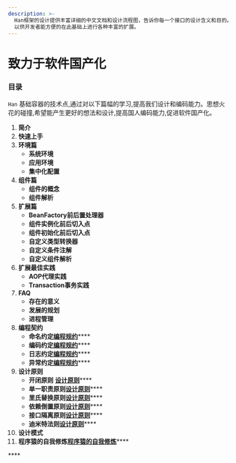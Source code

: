 ```yaml
---
description: >-
  Han框架的设计提供丰富详细的中文文档和设计流程图，告诉你每一个接口的设计含义和目的。框架本身全部是以注解驱动的方式进行开发,但也保留xml的扩展接口,同时也支持用户定制自己的注解及功能。框架的实际思想非常简单,仅仅提供一个最小的核心容器和丰富的扩展点,
  以供开发者能方便的在此基础上进行各种丰富的扩展。
---
```


# 致力于软件国产化

### 目录

`Han` 基础容器的技术点,通过对以下篇幅的学习,提高我们设计和编码能力。思想火花的碰撞,希望能产生更好的想法和设计,提高国人编码能力,促进软件国产化。

1. **简介**
2. **快速上手**
3. **环境篇**
   * **系统环境**
   * **应用环境**
   * **集中化配置**
4. **组件篇**
   * **组件的概念**
   * **组件解析**
5. **扩展篇**
   * **BeanFactory前后置处理器**
   * **组件实例化前后切入点**
   * **组件初始化前后切入点**
   * **自定义类型转换器**
   * **自定义条件注解**
   * **自定义组件解析**
6. **扩展最佳实践**
   * **AOP代理实践**
   * **Transaction事务实践**
7. **FAQ**
   * **存在的意义**
   * **发展的规划**
   * **进程管理**
8. **编程契约**
   * **命名约定**[**编程规约**](bian-cheng-gui-yue.md#ming-ming-yue-ding)\*\*\*\*
   * **编码约定**[**编程规约**](bian-cheng-gui-yue.md#bian-ma-yue-ding)\*\*\*\*
   * **日志约定**[**编程规约**](bian-cheng-gui-yue.md#ri-zhi-yue-ding)\*\*\*\*
   * **异常约定**[**编程规约**](bian-cheng-gui-yue.md#yi-chang-yue-ding)\*\*\*\*
9. **设计原则**
   * **开闭原则** [**设计原则**](she-ji-yuan-ze/#yi-kai-bi-yuan-ze)\*\*\*\*
   * **单一职责原则**[**设计原则**](she-ji-yuan-ze/#er-dan-yi-zhi-ze-yuan-ze)\*\*\*\*
   * **里氏替换原则**[**设计原则**](she-ji-yuan-ze/#san-li-shi-ti-huan-yuan-ze)\*\*\*\*
   * **依赖倒置原则**[**设计原则**](she-ji-yuan-ze/#si-yi-lai-dao-zhi-yuan-ze)\*\*\*\*
   * **接口隔离原则**[**设计原则**](she-ji-yuan-ze/#wu-jie-kou-ge-li-yuan-ze)\*\*\*\*
   * **迪米特法则**[**设计原则**](she-ji-yuan-ze/#liu-mi-te-fa-ze)\*\*\*\*
10. **设计模式**
11. **程序猿的自我修炼**[**程序猿的自我修炼**](cheng-xu-yuan-de-zi-wo-xiu-lian.md)\*\*\*\*

\*\*\*\*

